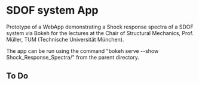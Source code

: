 # SDOF system App

Prototype of a WebApp demonstrating a Shock response spectra of a SDOF system via Bokeh for the lectures at the Chair of Structural Mechanics, Prof. Müller, TUM (Technische Universität München).

The app can be run using the command "bokeh serve --show Shock_Response_Spectra/" from the parent directory.

## To Do

